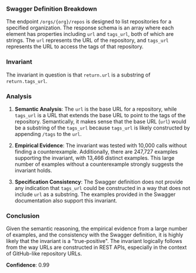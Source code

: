 ### Swagger Definition Breakdown
The endpoint `/orgs/{org}/repos` is designed to list repositories for a specified organization. The response schema is an array where each element has properties including `url` and `tags_url`, both of which are strings. The `url` represents the URL of the repository, and `tags_url` represents the URL to access the tags of that repository.

### Invariant
The invariant in question is that `return.url` is a substring of `return.tags_url`.

### Analysis
1. **Semantic Analysis**: The `url` is the base URL for a repository, while `tags_url` is a URL that extends the base URL to point to the tags of the repository. Semantically, it makes sense that the base URL (`url`) would be a substring of the `tags_url` because `tags_url` is likely constructed by appending `/tags` to the `url`.

2. **Empirical Evidence**: The invariant was tested with 10,000 calls without finding a counterexample. Additionally, there are 247,727 examples supporting the invariant, with 13,466 distinct examples. This large number of examples without a counterexample strongly suggests the invariant holds.

3. **Specification Consistency**: The Swagger definition does not provide any indication that `tags_url` could be constructed in a way that does not include `url` as a substring. The examples provided in the Swagger documentation also support this invariant.

### Conclusion
Given the semantic reasoning, the empirical evidence from a large number of examples, and the consistency with the Swagger definition, it is highly likely that the invariant is a "true-positive". The invariant logically follows from the way URLs are constructed in REST APIs, especially in the context of GitHub-like repository URLs.

**Confidence**: 0.99
